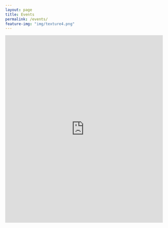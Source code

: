 ```yaml
---
layout: page
title: Events
permalink: /events/
feature-img: "img/texture4.png"
---
```



<iframe src="https://calendar.google.com/calendar/embed?src=umassugrid%40gmail.com&ctz=America/New_York" style="border: 0" width="100%" height="600" frameborder="0" scrolling="no"></iframe>
